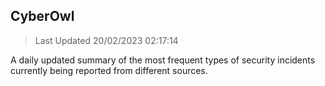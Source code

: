 ## CyberOwl 
> Last Updated 20/02/2023 02:17:14 


A daily updated summary of the most frequent types of security incidents currently being reported from different sources.

